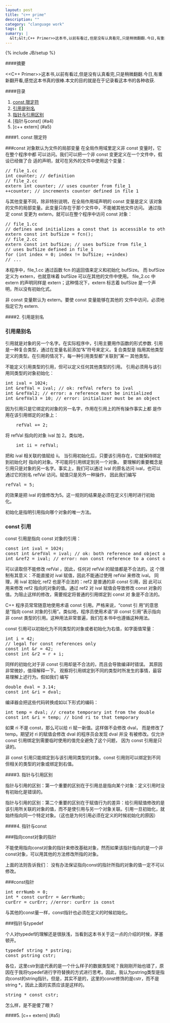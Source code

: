 ```yaml
---
layout: post
title: "c++ prime"
description: ""
category: "clanguage work"
tags: []
sumarry: |
  &lt;&lt;C++ Primer>>这本书,以前有看过,但是没有认真看完,只是稍微翻翻.今日,有重新翻开看,感觉这本书真的很棒.本文的目的就是在于记录看这本书的各种收获.
---
```

{% include JB/setup %}

####摘要

<<C++ Primer>>这本书,以前有看过,但是没有认真看完,只是稍微翻翻.今日,有重新翻开看,感觉这本书真的很棒.本文的目的就是在于记录看这本书的各种收获.


####目录


1. [const 限定符](#a1)
2. [引用是别名](#a2)
3. [指针与引用区别](#a3)
4. [指针与const] (#a4)
5. [c++ extern] (#a5)




<a name="a1"> </a>

####1. const 限定符

###const 对象默认为文件的局部变量
在全局作用域里定义非 const 变量时，它在整个程序中都
可以访问。我们可以把一个非 const 变更定义在一个文件中，假设已经做了合
适的声明，就可在另外的文件中使用这个变量：

<pre class="brush: js;">
// file_1.cc
int counter; // definition
// file_2.cc
extern int counter; // uses counter from file_1
++counter; // increments counter defined in file_1
</pre>

与其他变量不同，除非特别说明，在全局作用域声明的 const 变量是定义
该对象的文件的局部变量。此变量只存在于那个文件中，不能被其他文件访问。
通过指定 const 变更为 extern，就可以在整个程序中访问 const 对象：

<pre class="brush: js;">
// file_1.cc
// defines and initializes a const that is accessible to other files
extern const int bufSize = fcn();
// file_2.cc
extern const int bufSize; // uses bufSize from file_1
// uses bufSize defined in file_1
for (int index = 0; index != bufSize; ++index)
// ...
</pre>

本程序中，file_1.cc 通过函数 fcn 的返回值来定义和初始化 bufSize。
而 bufSize 定义为 extern，也就意味着 bufSize 可以在其他的文件中使用。
file_2.cc 中 extern 的声明同样是 extern；这种情况下，extern 标志着
bufSize 是一个声明，所以没有初始化式。


<div class="ymy_div">
<p class="triangle-isosceles top">非 const 变量默认为 extern。要使 const 变量能够在其他的
文件中访问，必须地指定它为 extern.</p>
</div>



<a name="a2"> </a>

####2. 引用是别名

### 引用是别名

<p>引用就是对象的另一个名字。在实际程序中，引用主要用作函数的形式参数.
引用是一种复合类型，通过在变量名前添加“&amp;”符号来定义。复合类型是
指用其他类型定义的类型。在引用的情况下，每一种引用类型都“关联到”某一
其他类型。</p>

<div class="ymy_div">
<p class="triangle-isosceles left">不能定义引用类型的引用，但可以定义任何其他类型的引用。
引用必须用与该引用同类型的对象初始化：</p>
</div>

<pre class="brush: js;">
int ival = 1024;
int &amp;refVal = ival; // ok: refVal refers to ival
int &amp;refVal2; // error: a reference must be initialized
int &amp;refVal3 = 10; // error: initializer must be an object
</pre>

因为引用只是它绑定的对象的另一名字，作用在引用上的所有操作事实上都
是作用在该引用绑定的对象上：
<pre class="brush: js;">
    refVal += 2;
</pre>
将 refVal 指向的对象 ival 加 2。类似地，
<pre class="brush: js;">
    int ii = refVal;
</pre>
把和 ival 相关联的值赋给 ii。
当引用初始化后，只要该引用存在，它就保持绑定到初始化时
指向的对象。不可能将引用绑定到另一个对象。
要理解的重要概念是引用只是对象的另一名字。事实上，我们可以通过 ival
的原名访问 ival，也可以通过它的别名 refVal 访问。赋值只是另外一种操作，
因此我们编写
<pre class="brush: js;">
refVal = 5;
</pre>
的效果是把 ival 的值修改为5。这一规则的结果是必须在定义引用时进行初始
化。
<div class="ymy_div">
<p class="triangle-isosceles right">初始化是指明引用指向哪个对象的唯一方法。</p>
</div>

### const 引用

const 引用是指向 const 对象的引用：
<pre class="brush: js;">
const int ival = 1024;
const int &amp;refVal = ival; // ok: both reference and object are const
int &amp;ref2 = ival; // error: non const reference to a const object
</pre>

可以读取但不能修改 refVal ，因此，任何对 refVal 的赋值都是不合法的。这
个限制有其意义：不能直接对 ival 赋值，因此不能通过使用 refVal 来修改
ival。
同理，用 ival 初始化 ref2 也是不合法的：ref2 是普通的非 const 引用，因
此可以用来修改 ref2 指向的对象的值。通过 ref2 对 ival 赋值会导致修改
const 对象的值。为阻止这样的修改，需要规定将普通的引用绑定到 const 对
象是不合法的。



<div class="ymy_div">
<p class="triangle-isosceles right">C++ 程序员常常随意地使用术语 const 引用。严格来说，“const 引
用”的意思是“指向 const 对象的引用”。类似地，程序员使用术语“非 const 引用”表示指向非 const 类型的引用。这种用法非常普遍，我们在本书中也遵循这种用法。</p>
</div>

const 引用可以初始化为不同类型的对象或者初始化为右值，如字面值常量：

<pre class="brush: js;">
int i = 42;
// legal for const references only
const int &amp;r = 42;
const int &amp;r2 = r + i;
</pre>

同样的初始化对于非 const 引用却是不合法的，而且会导致编译时错误。
其原因非常微妙，值得解释一下。
观察将引用绑定到不同的类型时所发生的事情，最容易理解上述行为。假如我们
编写

<pre class="brush: js;">
double dval = 3.14;
const int &amp;ri = dval;
</pre>

编译器会把这些代码转换成如以下形式的编码：

<pre class="brush: js;">
int temp = dval; // create temporary int from the double
const int &amp;ri = temp; // bind ri to that temporary
</pre>

如果 ri 不是 const，那么可以给 ri 赋一新值。这样做不会修改 dval，
而是修改了 temp。期望对 ri 的赋值会修改 dval 的程序员会发现 dval 并没
有被修改。仅允许 const 引用绑定到需要临时使用的值完全避免了这个问题，
因为 const 引用是只读的。


<div class="ymy_div">
<p class="triangle-isosceles right">非 const 引用只能绑定到与该引用同类型的对象。const 引用则可以绑定到不同但相关的类型的对象或绑定到右值。</p>
</div>


<a name="a3"> </a>

####3. 指针与引用区别


<div class="ymy_div">
<p class="triangle-isosceles botton">指针与引用的区别：第一个重要的区别在于引用总是指向某个对象：定义引用时没有初始化是错误的。</p>
</div>


<div class="ymy_div">
<p class="triangle-isosceles left">指针与引用的区别：第二个重要的区别在于赋值行为的差异：给引用赋值修改的是该引用所关联的对象的值，而不是使引用与另一个对象关联。引用一旦初始化，就始终指向同一个特定对象。（这也是为何引用必须在定义的时候初始化的原因）</p>
</div>


<a name="a4"> </a>

####4. 指针与const

###指向const对象的指针

<div class="ymy_div">
<p class="triangle-isosceles left">不能使用指向const对象的指针来修改基础对象，然而如果该指针指向的是一个非const对象，可以用其他的方法修改所指的对象。</p>
</div>

<div class="ymy_div">
<p class="triangle-isosceles top">上面的法则告诉我们： 没有办法保证指向const的指针所指的对象的值一定不可以修改。</p>
</div>

###const指针


<pre class="brush: js;">
int errNumb = 0;
int * const curErr = &amp;errNumb;
curErr = curErr; //error: curErr is const
</pre>

与其他的const量一样，const指针也必须在定义的时候初始化。


###指针与typedef

个人对typedef的理解还是很肤浅，当看到这本书关于这一点的介绍的时候，茅塞顿开。

<pre class="brush: js;">
typedef string * pstring;
const pstring cstr;
</pre>

各位，这里cstr到底代表的是一个什么样子的数据类型呢？我刚刚开始也错了，原因在于我将typedef进行字符替换的方式进行思考。因此，我认为pstring类型是指向const的string指针。但是，其实不是的，这里的const修饰的是cstr，而不是string \*，因此上面的实质应该是这样的。

<pre class="brush: js;">
string * const cstr;
</pre>

怎么样，是不是傻了眼？





<a name="a5"> </a> 

####5. [c++ extern] (#a5)

#####












